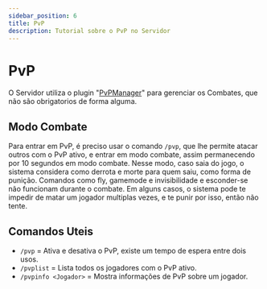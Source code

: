 ```yaml
---
sidebar_position: 6
title: PvP
description: Tutorial sobre o PvP no Servidor
---
```


# PvP

O Servidor utiliza o plugin "[PvPManager](https://dev.bukkit.org/projects/pvpmanager)" para gerenciar os Combates, que não são obrigatorios de forma alguma.

## Modo Combate

Para entrar em PvP, é preciso usar o comando `/pvp`, que lhe permite atacar outros com o PvP ativo, e entrar em modo combate, assim permanecendo por 10 segundos em modo combate.
Nesse modo, caso saia do jogo, o sistema considera como derrota e morte para quem saiu, como forma de punição. Comandos como fly, gamemode e invisibilidade e esconder-se não funcionam durante o combate.
Em alguns casos, o sistema pode te impedir de matar um jogador multiplas vezes, e te punir por isso, então não tente.

## Comandos Uteis

- `/pvp` = Ativa e desativa o PvP, existe um tempo de espera entre dois usos.
- `/pvplist` = Lista todos os jogadores com o PvP ativo.
- `/pvpinfo <Jogador>` = Mostra informações de PvP sobre um jogador.

